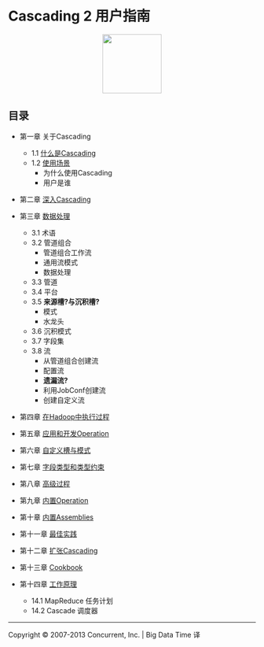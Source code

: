 
Cascading 2 用户指南
===================


<center>
<img src="https://1.gravatar.com/avatar/9a89e34778d06647029ac306fe84580f?d=https%3A%2F%2Fidenticons.github.com%2F8bb527c0d8b060a5d792d332cd88ab87.png&s=420" height="120px"/>
</center>

目录
---
- 第一章 关于Cascading
	
	- 1.1 [什么是Cascading]()
	- 1.2 [使用场景]()
		- 为什么使用Cascading
		- 用户是谁
- 第二章 [深入Cascading]()
- 第三章 [数据处理]()
	- 3.1 术语
	- 3.2 管道组合
		- 管道组合工作流
		- 通用流模式
		- 数据处理
	- 3.3 管道
	- 3.4 平台
	- 3.5 **来源槽?**与**沉积槽?**
		- 模式
		- 水龙头
	- 3.6 沉积模式
	- 3.7 字段集
	- 3.8 流
		- 从管道组合创建流
		- 配置流
		- **遗漏流?**
		- 利用JobConf创建流
		- 创建自定义流
- 第四章 [在Hadoop中执行过程]()
- 第五章 [应用和开发Operation]()
- 第六章 [自定义槽与模式]()
- 第七章 [字段类型和类型约束]()
- 第八章 [高级过程]()
- 第九章 [内置Operation]()
- 第十章 [内置Assemblies]()
- 第十一章 [最佳实践]()
- 第十二章 [扩张Cascading]()
- 第十三章 [Cookbook]()
- 第十四章 [工作原理]()
	- 14.1 MapReduce 任务计划
	- 14.2 Cascade 调度器


--------
Copyright © 2007-2013 Concurrent, Inc. | Big Data Time 译


